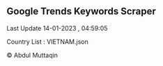 

## Google Trends Keywords Scraper 
 
Last Update 14-01-2023 , 04:59:05

Country List :
VIETNAM.json



© Abdul Muttaqin 
